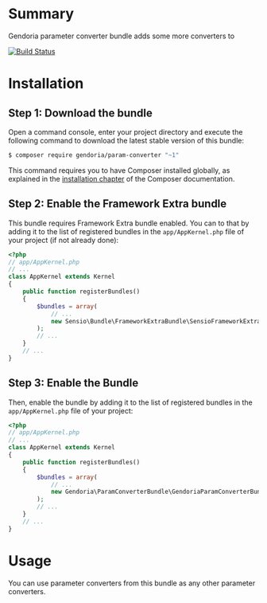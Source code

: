 Summary
=======

Gendoria parameter converter bundle adds some more converters to 

[![Build Status](https://travis-ci.org/Gendoria/param-converter-bundle.svg?branch=master)](https://travis-ci.org/Gendoria/param-converter-bundle)


Installation
============

Step 1: Download the bundle
---------------------------

Open a command console, enter your project directory and execute the
following command to download the latest stable version of this bundle:

```bash
$ composer require gendoria/param-converter "~1"
```

This command requires you to have Composer installed globally, as explained
in the [installation chapter](https://getcomposer.org/doc/00-intro.md)
of the Composer documentation.

Step 2: Enable the Framework Extra bundle
-------------------------

This bundle requires Framework Extra bundle enabled. You can to that
 by adding it to the list of registered bundles in the `app/AppKernel.php` 
file of your project (if not already done):

```php
<?php
// app/AppKernel.php
// ...
class AppKernel extends Kernel
{
    public function registerBundles()
    {
        $bundles = array(
            // ...
            new Sensio\Bundle\FrameworkExtraBundle\SensioFrameworkExtraBundle(),
        );
        // ...
    }
    // ...
}
```

Step 3: Enable the Bundle
-------------------------

Then, enable the bundle by adding it to the list of registered bundles
in the `app/AppKernel.php` file of your project:

```php
<?php
// app/AppKernel.php
// ...
class AppKernel extends Kernel
{
    public function registerBundles()
    {
        $bundles = array(
            // ...
            new Gendoria\ParamConverterBundle\GendoriaParamConverterBundle(),
        );
        // ...
    }
    // ...
}
```

Usage
=====


You can use parameter converters from this bundle as any other parameter converters.
